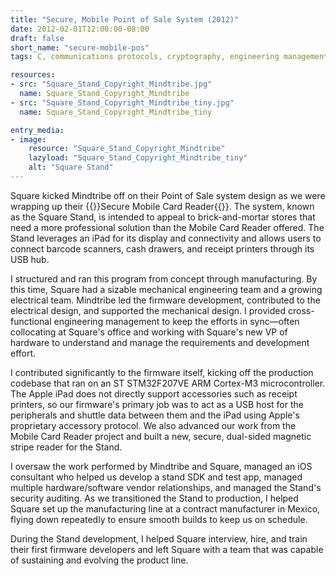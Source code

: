 ```yaml
---
title: "Secure, Mobile Point of Sale System (2012)"
date: 2012-02-01T12:00:00-08:00
draft: false
short_name: "secure-mobile-pos"
tags: C, communications protocols, cryptography, engineering management, firmware, hiring, iOS, low power design, program management, security, USB

resources:
- src: "Square_Stand_Copyright_Mindtribe.jpg"
  name: Square_Stand_Copyright_Mindtribe
- src: "Square_Stand_Copyright_Mindtribe_tiny.jpg"
  name: Square_Stand_Copyright_Mindtribe_tiny

entry_media:
- image:
    resource: "Square_Stand_Copyright_Mindtribe"
    lazyload: "Square_Stand_Copyright_Mindtribe_tiny"
    alt: "Square Stand"
---
```

Square kicked Mindtribe off on their Point of Sale system design as we were wrapping up their {{<scrollanchor href="#secure-mobile-card-reader">}}Secure Mobile Card Reader{{</scrollanchor>}}. The system, known as the Square Stand, is intended to appeal to brick-and-mortar stores that need a more professional solution than the Mobile Card Reader offered. The Stand leverages an iPad for its display and connectivity and allows users to connect barcode scanners, cash drawers, and receipt printers through its USB hub.

I structured and ran this program from concept through manufacturing. By this time, Square had a sizable mechanical engineering team and a growing electrical team. Mindtribe led the firmware development, contributed to the electrical design, and supported the mechanical design. I provided cross-functional engineering management to keep the efforts in sync&mdash;often collocating at Square's office and working with Square's new VP of hardware to understand and manage the requirements and development effort.

I contributed significantly to the firmware itself, kicking off the production codebase that ran on an ST STM32F207VE ARM Cortex-M3 microcontroller. The Apple iPad does not directly support accessories such as receipt printers, so our firmware's primary job was to act as a USB host for the peripherals and shuttle data between them and the iPad using Apple's proprietary accessory protocol. We also advanced our work from the Mobile Card Reader project and built a new, secure, dual-sided magnetic stripe reader for the Stand.

I oversaw the work performed by Mindtribe and Square, managed an iOS consultant who helped us develop a stand SDK and test app, managed multiple hardware/software vendor relationships, and managed the Stand's security auditing. As we transitioned the Stand to production, I helped Square set up the manufacturing line at a contract manufacturer in Mexico, flying down repeatedly to ensure smooth builds to keep us on schedule.

During the Stand development, I helped Square interview, hire, and train their first firmware developers and left Square with a team that was capable of sustaining and evolving the product line.
